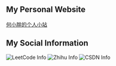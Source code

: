 ## My Personal Website

[何小胖的个人小站](https://hyh.cool/)

## My Social Information

![LeetCode Info](https://stats.justsong.cn/api/leetcode?username=hyh_cool&cn=true&theme=dark)
![Zhihu Info](https://stats.justsong.cn/api/zhihu?username=84-85-83-89-28&theme=dark)
![CSDN Info](https://stats.justsong.cn/api/csdn?id=hyh_cool&theme=dark)
